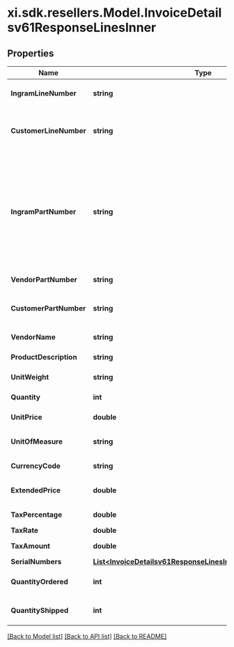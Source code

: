 # xi.sdk.resellers.Model.InvoiceDetailsv61ResponseLinesInner

## Properties

Name | Type | Description | Notes
------------ | ------------- | ------------- | -------------
**IngramLineNumber** | **string** | Unique line number from Ingram. | [optional] 
**CustomerLineNumber** | **string** | Line number passes by customer while creating an order. | [optional] [default to "0"]
**IngramPartNumber** | **string** | Ingram Micro SKU (stock keeping unit). An identification, usually alphanumeric, of a particular product that allows it to be tracked for inventory purposes. | [optional] 
**VendorPartNumber** | **string** | Vendor Part Number. | [optional] 
**CustomerPartNumber** | **string** | Part number from customer&#39;s system. | [optional] 
**VendorName** | **string** | Name of the vendor. | [optional] 
**ProductDescription** | **string** | Description of the product. | [optional] 
**UnitWeight** | **string** | Weight of the product. | [optional] 
**Quantity** | **int** | Quantity of the product. | [optional] 
**UnitPrice** | **double** | Unit price of the product. | [optional] 
**UnitOfMeasure** | **string** | Unit of measure of the product. | [optional] 
**CurrencyCode** | **string** | Currency code. | [optional] 
**ExtendedPrice** | **double** | Extended price of the product. | [optional] 
**TaxPercentage** | **double** | Tax percentage | [optional] 
**TaxRate** | **double** | Tax rate | [optional] 
**TaxAmount** | **double** | Line level tax amount. | [optional] 
**SerialNumbers** | [**List&lt;InvoiceDetailsv61ResponseLinesInnerSerialNumbersInner&gt;**](InvoiceDetailsv61ResponseLinesInnerSerialNumbersInner.md) |  | [optional] 
**QuantityOrdered** | **int** | Quantity ordered by the customer. | [optional] 
**QuantityShipped** | **int** | Quantity shipped to the customer. | [optional] 

[[Back to Model list]](../README.md#documentation-for-models) [[Back to API list]](../README.md#documentation-for-api-endpoints) [[Back to README]](../README.md)

